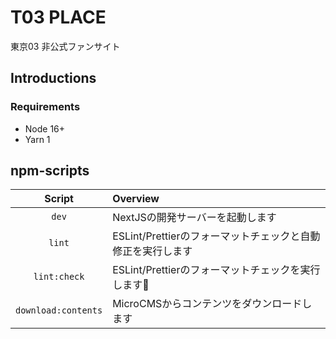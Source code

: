 # T03 PLACE

東京03 非公式ファンサイト

## Introductions

### Requirements

- Node 16+
- Yarn 1

## npm-scripts

|Script|Overview|
|:--:|:--|
|`dev`|NextJSの開発サーバーを起動します|
|`lint`|ESLint/Prettierのフォーマットチェックと自動修正を実行します|
|`lint:check`|ESLint/Prettierのフォーマットチェックを実行します|
|`download:contents`|MicroCMSからコンテンツをダウンロードします|
